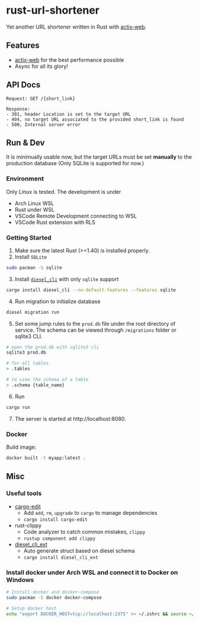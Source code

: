 # rust-url-shortener

Yet another URL shortener written in Rust with [actix-web](https://github.com/actix/actix-web).

## Features

- [actix-web](https://github.com/actix/actix-web) for the best performance possible
- Async for all its glory!

## API Docs

```
Request: GET /{short_link}

Response:
- 301, header Location is set to the target URL
- 404, no target URL associated to the provided short_link is found
- 500, Internal server error

```

## Run & Dev

It is minimually usable now, but the target URLs must be set **manually** to the production database (Only SQLite is supported for now.)

### Environment

Only Linux is tested. The development is under

- Arch Linux WSL
- Rust under WSL
- VSCode Remote Development connecting to WSL
- VSCode Rust extension with RLS

### Getting Started

1. Make sure the latest Rust (>=1.40) is installed properly.
2. Install `SQLite`

```bash
sudo pacman -S sqlite
```

3. Install [`diesel_cli`](https://github.com/diesel-rs/diesel/tree/master/diesel_cli) with only `sqlite` support
```bash
cargo install diesel_cli --no-default-features --features sqlite
```

4. Run migration to initialize database
```bash
diesel migration run
```

5. Set some jump rules to the `prod.db` file under the root directory of service. The schema can be viewed through `/migrations` folder or sqlite3 CLI.

```bash
# open the prod.db with sqlite3 cli
sqlite3 prod.db

# for all tables
> .tables

# to view the schema of a table
> .schema {table_name}
```

6. Run

```bash
cargo run
```

7. The server is started at http://localhost:8080.

### Docker

Build image:

```bash
docker built -t myapp:latest . 
```

## Misc 

### Useful tools

- [cargo-edit](https://github.com/killercup/cargo-edit)
  - Add `add`, `rm`, `upgrade` to `cargo` to manage dependencies
  - `cargo install cargo-edit`
- rust-clippy
  - Code analyzer to catch common mistakes, `clippy`
  - `rustup component add clippy`
- [diesel_cli_ext](https://github.com/abbychau/diesel_cli_ext)
  - Auto generate struct based on diesel schema
  - `cargo install diesel_cli_ext`

### Install docker under Arch WSL and connect it to Docker on Windows

```bash
# Install docker and docker-compose
sudo pacman -S docker docker-compose

# Setup docker host
echo "export DOCKER_HOST=tcp://localhost:2375" >> ~/.zshrc && source ~/.zshrc
```